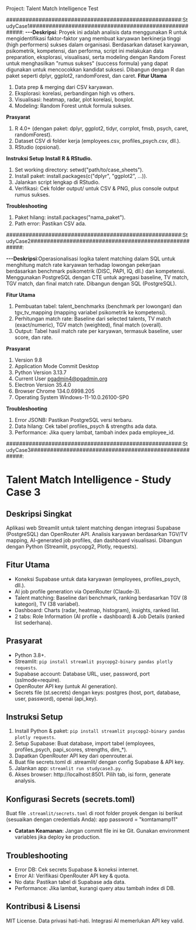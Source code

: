 Project: Talent Match Intelligence Test

######################################################:StudyCase1######################################################:
**---Deskripsi**: Proyek ini adalah analisis data menggunakan R untuk mengidentifikasi faktor-faktor yang membuat karyawan berkinerja tinggi (high performers) sukses dalam organisasi. Berdasarkan dataset karyawan, psikometrik, kompetensi, dan performa, script ini melakukan data preparation, eksplorasi, visualisasi, serta modeling dengan Random Forest untuk menghasilkan "rumus sukses" (success formula) yang dapat digunakan untuk mencocokkan kandidat suksesi. Dibangun dengan R dan paket seperti dplyr, ggplot2, randomForest, dan caret.
**Fitur Utama**
1. Data prep & merging dari CSV karyawan.
2. Eksplorasi: korelasi, perbandingan high vs others.
3. Visualisasi: heatmap, radar, plot korelasi, boxplot.
4. Modeling: Random Forest untuk formula sukses.
   
**Prasyarat**
1. R 4.0+ (dengan paket: dplyr, ggplot2, tidyr, corrplot, fmsb, psych, caret, randomForest).
2. Dataset CSV di folder kerja (employees.csv, profiles_psych.csv, dll.).
3. RStudio (opsional).

**Instruksi Setup**
**Install R & RStudio.**
1. Set working directory: setwd("path/to/case_sheets").
2. Install paket: install.packages(c("dplyr", "ggplot2", ...)).
3. Jalankan script lengkap di RStudio.
4. Verifikasi: Cek folder output/ untuk CSV & PNG, plus console output rumus sukses.
   
**Troubleshooting**
1. Paket hilang: install.packages("nama_paket").
2. Path error: Pastikan CSV ada.



######################################################:StudyCase2######################################################:

**---Deskripsi**:Operasionalisasi logika talent matching dalam SQL untuk menghitung match rate karyawan terhadap lowongan pekerjaan berdasarkan benchmark psikometrik (DISC, PAPI, IQ, dll.) dan kompetensi. Menggunakan PostgreSQL dengan CTE untuk agregasi baseline, TV match, TGV match, dan final match rate. Dibangun dengan SQL (PostgreSQL).

**Fitur Utama**
1. Pembuatan tabel: talent_benchmarks (benchmark per lowongan) dan tgv_tv_mapping (mapping variabel psikometrik ke kompetensi).
2. Perhitungan match rate: Baseline dari selected talents, TV match (exact/numeric), TGV match (weighted), final match (overall).
3. Output: Tabel hasil match rate per karyawan, termasuk baseline, user score, dan rate.
   
**Prasyarat**
1. Version 9.8
2. Application Mode Commit Desktop
3. Python Version 3.13.7
4. Current User pgadmin4@pgadmin.org
5. Electron Version 35.4.0
6. Browser Chrome 134.0.6998.205
7. Operating System Windows-11-10.0.26100-SP0

**Troubleshooting**
1. Error JSONB: Pastikan PostgreSQL versi terbaru.
2. Data hilang: Cek tabel profiles_psych & strengths ada data.
3. Performance: Jika query lambat, tambah index pada employee_id.


######################################################:StudyCase3######################################################:

# Talent Match Intelligence - Study Case 3

## Deskripsi Singkat
Aplikasi web Streamlit untuk talent matching dengan integrasi Supabase (PostgreSQL) dan OpenRouter API. Analisis karyawan berdasarkan TGV/TV mapping, AI-generated job profiles, dan dashboard visualisasi. Dibangun dengan Python (Streamlit, psycopg2, Plotly, requests).

## Fitur Utama
- Koneksi Supabase untuk data karyawan (employees, profiles_psych, dll.).
- AI job profile generation via OpenRouter (Claude-3).
- Talent matching: Baseline dari benchmark, ranking berdasarkan TGV (8 kategori), TV (38 variabel).
- Dashboard: Charts (radar, heatmap, histogram), insights, ranked list.
- 2 tabs: Role Information (AI profile + dashboard) & Job Details (ranked list sederhana).

## Prasyarat
- Python 3.8+.
- Streamlit: `pip install streamlit psycopg2-binary pandas plotly requests`.
- Supabase account: Database URL, user, password, port (sslmode=require).
- OpenRouter API key (untuk AI generation).
- Secrets file (st.secrets) dengan keys: postgres (host, port, database, user, password), openai (api_key).

## Instruksi Setup
1. Install Python & paket: `pip install streamlit psycopg2-binary pandas plotly requests`.
2. Setup Supabase: Buat database, import tabel (employees, profiles_psych, papi_scores, strengths, dim_*).
3. Dapatkan OpenRouter API key dari openrouter.ai.
4. Buat file secrets.toml di .streamlit/ dengan config Supabase & API key.
5. Jalankan app: `streamlit run studycase3.py`.
6. Akses browser: http://localhost:8501. Pilih tab, isi form, generate analysis.

## Konfigurasi Secrets (secrets.toml)
Buat file `.streamlit/secrets.toml` di root folder proyek dengan isi berikut (sesuaikan dengan credentials Anda):
app password = "komtamamp11"

- **Catatan Keamanan**: Jangan commit file ini ke Git. Gunakan environment variables jika deploy ke production.

## Troubleshooting
- Error DB: Cek secrets Supabase & koneksi internet.
- Error AI: Verifikasi OpenRouter API key & quota.
- No data: Pastikan tabel di Supabase ada data.
- Performance: Jika lambat, kurangi query atau tambah index di DB.

## Kontribusi & Lisensi
MIT License. Data privasi hati-hati. Integrasi AI memerlukan API key valid.
